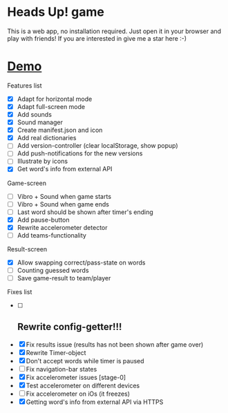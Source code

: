 # Heads Up! game
This is a web app, no installation required. Just open it in your browser and play with friends!
If you are interested in give me a star here :-)

# [Demo](https://carduelis.github.io/heads-up/build/)

Features list
- [x] Adapt for horizontal mode
- [x] Adapt full-screen mode
- [x] Add sounds
- [x] Sound manager
- [x] Create manifest.json and icon
- [x] Add real dictionaries
- [ ] Add version-controller (clear localStorage, show popup)
- [ ] Add push-notifications for the new versions
- [ ] Illustrate by icons
- [x] Get word's info from external API

Game-screen
- [ ] Vibro + Sound when game starts
- [ ] Vibro + Sound when game ends
- [ ] Last word should be shown after timer's ending
- [x] Add pause-button
- [x] Rewrite accelerometer detector
- [ ] Add teams-functionality

Result-screen
- [x] Allow swapping correct/pass-state on words
- [ ] Counting guessed words
- [ ] Save game-result to team/player

Fixes list
- [ ] ## Rewrite config-getter!!!
- [x] Fix results issue (results has not been shown after game over)
- [x] Rewrite Timer-object
- [x] Don't accept words while timer is paused
- [ ] Fix navigation-bar states
- [x] Fix accelerometer issues [stage-0]
- [x] Test accelerometer on different devices
- [ ] Fix accelerometer on iOs (it freezes)
- [x] Getting word's info from external API via HTTPS

